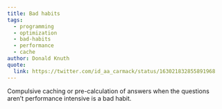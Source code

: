 ```yaml
---
title: Bad habits
tags:
  - programming
  - optimization
  - bad-habits
  - performance
  - cache
author: Donald Knuth
quote:
  link: https://twitter.com/id_aa_carmack/status/163021832855891968
---
```


Compulsive caching or pre-calculation of answers when the questions aren’t performance intensive is a bad habit.
